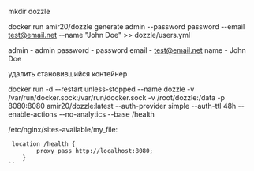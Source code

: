 mkdir dozzle

docker run amir20/dozzle generate admin --password password --email test@email.net --name "John Doe" >> dozzle/users.yml

admin - admin
password - password
email - test@email.net
name - John Doe

удалить становившийся контейнер

docker run -d --restart unless-stopped --name dozzle -v /var/run/docker.sock:/var/run/docker.sock -v /root/dozzle:/data -p 8080:8080 amir20/dozzle:latest --auth-provider simple --auth-ttl 48h --enable-actions --no-analytics --base /health

/etc/nginx/sites-available/my_file:
```
 location /health {
        proxy_pass http://localhost:8080;
    }
``
